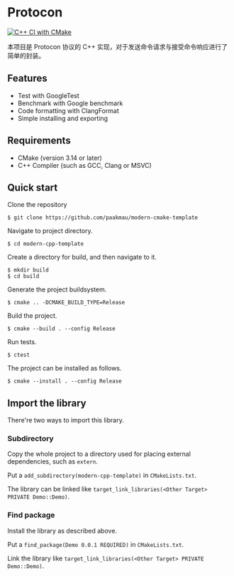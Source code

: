 # Protocon

[![C++ CI with CMake](https://github.com/kejiyuan306/protocon-cpp/actions/workflows/cmake.yml/badge.svg)](https://github.com/kejiyuan306/protocon-cpp/actions/workflows/cmake.yml)

本项目是 Protocon 协议的 C++ 实现，对于发送命令请求与接受命令响应进行了简单的封装。

## Features

- Test with GoogleTest
- Benchmark with Google benchmark
- Code formatting with ClangFormat
- Simple installing and exporting

## Requirements

- CMake (version 3.14 or later)
- C++ Compiler (such as GCC, Clang or MSVC)

## Quick start

Clone the repository

```shell
$ git clone https://github.com/paakmau/modern-cmake-template
```

Navigate to project directory.

```shell
$ cd modern-cpp-template
```

Create a directory for build, and then navigate to it.

```shell
$ mkdir build
$ cd build
```

Generate the project buildsystem.

```shell
$ cmake .. -DCMAKE_BUILD_TYPE=Release
```

Build the project.

```shell
$ cmake --build . --config Release
```

Run tests.

```shell
$ ctest
```

The project can be installed as follows.

```shell
$ cmake --install . --config Release
```

## Import the library

There're two ways to import this library.

### Subdirectory

Copy the whole project to a directory used for placing external dependencies, such as `extern`.

Put a `add_subdirectory(modern-cpp-template)` in `CMakeLists.txt`.

The library can be linked like `target_link_libraries(<Other Target> PRIVATE Demo::Demo)`.

### Find package

Install the library as described above.

Put a `find_package(Demo 0.0.1 REQUIRED)` in `CMakeLists.txt`.

Link the library like `target_link_libraries(<Other Target> PRIVATE Demo::Demo)`.
